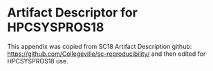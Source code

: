 # Artifact Descriptor for HPCSYSPROS18
This appendix was copied from SC18 Artifact Description github: https://github.com/Collegeville/sc-reproducibility/ and then edited for HPCSYSPROS18 use. 


